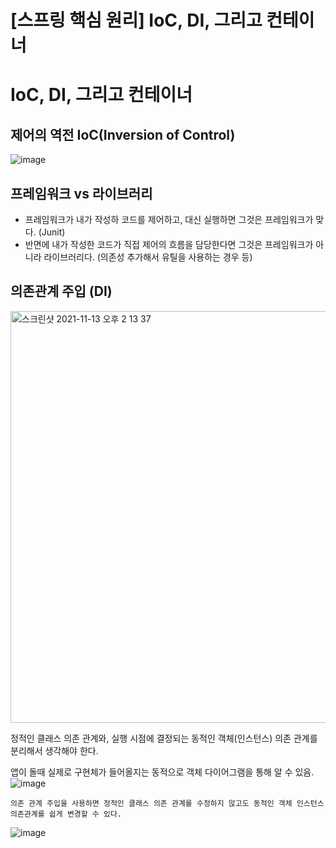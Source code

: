 # [스프링 핵심 원리] IoC, DI, 그리고 컨테이너

# IoC, DI, 그리고 컨테이너

## 제어의 역전 IoC(Inversion of Control)
![image](https://user-images.githubusercontent.com/37948906/141606529-302d43ac-416e-48da-93b8-f017fdb7f770.png)

## 프레임워크 vs 라이브러리
- 프레임워크가 내가 작성하 코드를 제어하고, 대신 실행하면 그것은 프레임워크가 맞다. (Junit)
- 반면에 내가 작성한 코드가 직접 제어의 흐름을 담당한다면 그것은 프레임워크가 아니라 라이브러리다. (의존성 추가해서 유틸을 사용하는 경우 등)

## 의존관계 주입 (DI)

<img width="659" alt="스크린샷 2021-11-13 오후 2 13 37" src="https://user-images.githubusercontent.com/37948906/141606620-1bb03030-f4eb-44d8-acb4-9ff2b91f996b.png">

정적인 클래스 의존 관계와, 실행 시점에 결정되는 동적인 객체(인스턴스) 의존 관계를 분리해서 생각해야 한다.

앱이 돌때 실제로 구현체가 들어올지는 동적으로 객체 다이어그램을 통해 알 수 있음.
![image](https://user-images.githubusercontent.com/37948906/141606691-4ff3d2d4-9b22-4b06-a5cb-fe3591119996.png)

`의존 관계 주입을 사용하면 정적인 클래스 의존 관계를 수정하지 않고도 동적인 객체 인스턴스 의존관계를 쉽게 변경할 수 있다.`

![image](https://user-images.githubusercontent.com/37948906/141606718-db5a06e6-59ff-4537-86db-46843f83d2b0.png)
